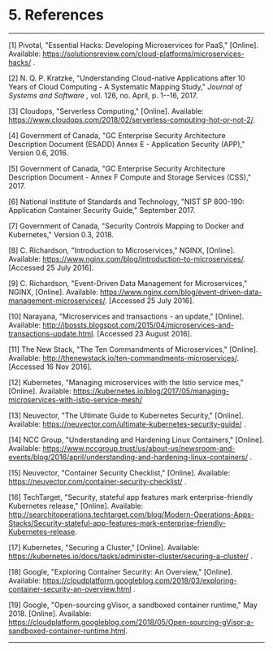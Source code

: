 # 5. References

  -- --

\[1\] Pivotal, \"Essential Hacks: Developing Microservices for PaaS,\" \[Online\]. Available: https://solutionsreview.com/cloud-platforms/microservices-hacks/ .

\[2\] N. Q. P. Kratzke, \"Understanding Cloud-native Applications after 10 Years of Cloud Computing - A Systematic Mapping Study,\" *Journal of Systems and Software ,* vol. 126, no. April, p. 1--16, 2017.

\[3\] Cloudops, \"Serverless Computing,\" \[Online\]. Available: https://www.cloudops.com/2018/02/serverless-computing-hot-or-not-2/.

\[4\] Government of Canada, \"GC Enterprise Security Architecture Description Document (ESADD) Annex E - Application Security (APP),\" Version 0.6, 2016.

\[5\] Government of Canada, \"GC Enterprise Security Architecture Description Document - Annex F Compute and Storage Services (CSS),\" 2017.

\[6\] National Institute of Standards and Technology, \"NIST SP 800-190: Application Container Security Guide,\" September 2017.

\[7\] Government of Canada, \"Security Controls Mapping to Docker and Kubernetes,\" Version 0.3, 2018.

\[8\] C. Richardson, \"Introduction to Microservices,\" NGINX, \[Online\]. Available: https://www.nginx.com/blog/introduction-to-microservices/. \[Accessed 25 July 2016\].

\[9\] C. Richardson, \"Event-Driven Data Management for Microservices,\" NGINX, \[Online\]. Available: https://www.nginx.com/blog/event-driven-data-management-microservices/. \[Accessed 25 July 2016\].

\[10\] Narayana, \"Microservices and transactions - an update,\" \[Online\]. Available: http://jbossts.blogspot.com/2015/04/microservices-and-transactions-update.html. \[Accessed 23 August 2016\].

\[11\] The New Stack, \"The Ten Commandments of Microservices,\" \[Online\]. Available: http://thenewstack.io/ten-commandments-microservices/. \[Accessed 16 Nov 2016\].

\[12\] Kubernetes, \"Managing microservices with the Istio service mes,\" \[Online\]. Available: https://kubernetes.io/blog/2017/05/managing-microservices-with-istio-service-mesh/

\[13\] Neuvector, \"The Ultimate Guide to Kubernetes Security,\" \[Online\]. Available: https://neuvector.com/ultimate-kubernetes-security-guide/ .

\[14\] NCC Group, \"Understanding and Hardening Linux Containers,\" \[Online\]. Available: https://www.nccgroup.trust/us/about-us/newsroom-and-events/blog/2016/april/understanding-and-hardening-linux-containers/ .

\[15\] Neuvector, \"Container Security Checklist,\" \[Online\]. Available: https://neuvector.com/container-security-checklist/ .

\[16\] TechTarget, \"Security, stateful app features mark enterprise-friendly Kubernetes release,\" \[Online\]. Available: http://searchitoperations.techtarget.com/blog/Modern-Operations-Apps-Stacks/Security-stateful-app-features-mark-enterprise-friendly-Kubernetes-release.

\[17\] Kubernetes, \"Securing a Cluster,\" \[Online\]. Available: https://kubernetes.io/docs/tasks/administer-cluster/securing-a-cluster/ .

\[18\] Google, \"Exploring Container Security: An Overview,\" \[Online\]. Available: https://cloudplatform.googleblog.com/2018/03/exploring-container-security-an-overview.html .

\[19\] Google, \"Open-sourcing gVisor, a sandboxed container runtime,\" May 2018. \[Online\]. Available: https://cloudplatform.googleblog.com/2018/05/Open-sourcing-gVisor-a-sandboxed-container-runtime.html.

  -- --

[^1]: Recently sandboxed containers provide a secure isolation boundary between host OS and image, such as Kata Containers, vSphere Integrated Containers and gVisor \[19\]

[^2]: Note that two definitions of "orchestration" in use. Business process orchestration directs the execution of a business process. Container orchestration (also known as container scheduling) directs the deployment and redeployment of containers to meet demand and performance requirements.

[^3]: An individual microservice may have a small attack surface, but a collection of microservices is likely to have a larger attack surface than a monolithic application that provides the same set of functions.

[^4]: A very recent networking addition is the replacement of iptables with Berkeley Packet Filter (BPF), often implemented with Cilium. Open source and CNI-compatible Cilium brings API-aware network security filtering to Linux container frameworks.
